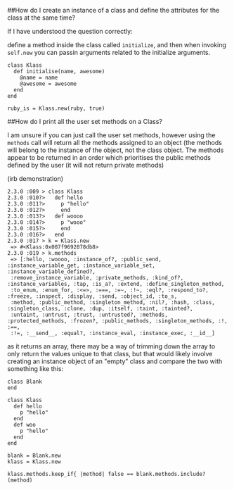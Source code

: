 ##How do I create an instance of a class and define the attributes for the class at the same time?

If I have understood the question correctly:

define a method inside the class called `initialize`, and then when invoking `self.new` you can passin arguments related to the
initialize arguments.

```
class Klass
  def initialise(name, awesome)
    @name = name
    @awesome = awesome
  end
end

ruby_is = Klass.new(ruby, true)
```


##How do I print all the user set methods on a Class?

I am unsure if you can just call the user set methods, however using the `methods` call will return all the methods assigned to
an object (the methods will belong to the instance of the object, not the class object. The methods appear to be returned in an
order which prioritises the public methods defined by the user (it will not return private methods)

(irb demonstration)
```
2.3.0 :009 > class Klass
2.3.0 :010?>   def hello
2.3.0 :011?>     p "hello"
2.3.0 :012?>     end
2.3.0 :013?>   def woooo
2.3.0 :014?>     p "wooo"
2.3.0 :015?>     end
2.3.0 :016?>   end
2.3.0 :017 > k = Klass.new
 => #<Klass:0x007f9692078db8>
2.3.0 :019 > k.methods
 => [:hello, :woooo, :instance_of?, :public_send, :instance_variable_get, :instance_variable_set, :instance_variable_defined?,
 :remove_instance_variable, :private_methods, :kind_of?, :instance_variables, :tap, :is_a?, :extend, :define_singleton_method,
 :to_enum, :enum_for, :<=>, :===, :=~, :!~, :eql?, :respond_to?, :freeze, :inspect, :display, :send, :object_id, :to_s,
 :method, :public_method, :singleton_method, :nil?, :hash, :class, :singleton_class, :clone, :dup, :itself, :taint, :tainted?,
 :untaint, :untrust, :trust, :untrusted?, :methods, :protected_methods, :frozen?, :public_methods, :singleton_methods, :!, :==,
 :!=, :__send__, :equal?, :instance_eval, :instance_exec, :__id__]
```

as it returns an array, there may be a way of trimming down the array to only return the values unique to that class, but that
would likely involve creating an instance object of an "empty" class and compare the two with something like this:

```
class Blank
end

class Klass
  def hello
    p "hello"
  end
  def woo
    p "hello"
  end
end

blank = Blank.new
klass = Klass.new

klass.methods.keep_if{ |method| false == blank.methods.include?(method)

```

